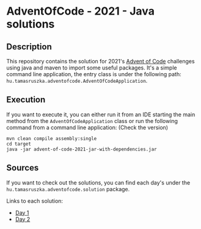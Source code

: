# AdventOfCode - 2021 - Java solutions

## Description

This repository contains the solution for 2021's [Advent of Code](https://adventofcode.com/2021) challenges using java
and maven to import some useful packages. It's a simple command line application, the entry class is under the following
path: ```hu.tamasruszka.adventofcode.AdventOfCodeApplication```.

## Execution

If you want to execute it, you can either run it from an IDE starting the main method from
the ```AdventOfCodeApplication``` class or run the following command from a command line application: (Check the
version)

```shell
mvn clean compile assembly:single
cd target
java -jar advent-of-code-2021-jar-with-dependencies.jar
```

## Sources

If you want to check out the solutions, you can find each day's under the ```hu.tamasruszka.adventofcode.solution```
package.

Links to each solution:

- [Day 1](src/main/java/hu/tamasruszka/adventofcode/solution/Day01.java)
- [Day 2](src/main/java/hu/tamasruszka/adventofcode/solution/Day02.java)